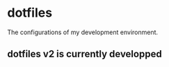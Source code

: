 # dotfiles

The configurations of my development environment.


## dotfiles v2 is currently developped
